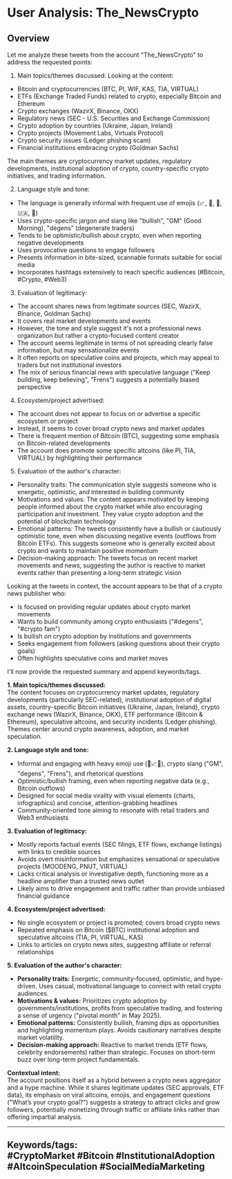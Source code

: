 # User Analysis: The_NewsCrypto

## Overview

<think>
Let me analyze these tweets from the account "The_NewsCrypto" to address the requested points:

1. Main topics/themes discussed:
Looking at the content:
- Bitcoin and cryptocurrencies (BTC, PI, WIF, KAS, TIA, VIRTUAL)
- ETFs (Exchange Traded Funds) related to crypto, especially Bitcoin and Ethereum
- Crypto exchanges (WazirX, Binance, OKX)
- Regulatory news (SEC - U.S. Securities and Exchange Commission)
- Crypto adoption by countries (Ukraine, Japan, Ireland)
- Crypto projects (Movement Labs, Virtuals Protocol)
- Crypto security issues (Ledger phishing scam)
- Financial institutions embracing crypto (Goldman Sachs)

The main themes are cryptocurrency market updates, regulatory developments, institutional adoption of crypto, country-specific crypto initiatives, and trading information.

2. Language style and tone:
- The language is generally informal with frequent use of emojis (📈, 🚀, 💪, 🇺🇦, 💭)
- Uses crypto-specific jargon and slang like "bullish", "GM" (Good Morning), "degens" (degenerate traders)
- Tends to be optimistic/bullish about crypto, even when reporting negative developments
- Uses provocative questions to engage followers
- Presents information in bite-sized, scannable formats suitable for social media
- Incorporates hashtags extensively to reach specific audiences (#Bitcoin, #Crypto, #Web3)

3. Evaluation of legitimacy:
- The account shares news from legitimate sources (SEC, WazirX, Binance, Goldman Sachs)
- It covers real market developments and events
- However, the tone and style suggest it's not a professional news organization but rather a crypto-focused content creator
- The account seems legitimate in terms of not spreading clearly false information, but may sensationalize events
- It often reports on speculative coins and projects, which may appeal to traders but not institutional investors
- The mix of serious financial news with speculative language ("Keep building, keep believing", "Frens") suggests a potentially biased perspective

4. Ecosystem/project advertised:
- The account does not appear to focus on or advertise a specific ecosystem or project
- Instead, it seems to cover broad crypto news and market updates
- There is frequent mention of Bitcoin (BTC), suggesting some emphasis on Bitcoin-related developments
- The account does promote some specific altcoins (like PI, TIA, VIRTUAL) by highlighting their performance

5. Evaluation of the author's character:
- Personality traits: The communication style suggests someone who is energetic, optimistic, and interested in building community
- Motivations and values: The content appears motivated by keeping people informed about the crypto market while also encouraging participation and investment. They value crypto adoption and the potential of blockchain technology
- Emotional patterns: The tweets consistently have a bullish or cautiously optimistic tone, even when discussing negative events (outflows from Bitcoin ETFs). This suggests someone who is generally excited about crypto and wants to maintain positive momentum
- Decision-making approach: The tweets focus on recent market movements and news, suggesting the author is reactive to market events rather than presenting a long-term strategic vision

Looking at the tweets in context, the account appears to be that of a crypto news publisher who:
- Is focused on providing regular updates about crypto market movements
- Wants to build community among crypto enthusiasts ("#degens", "#crypto fam")
- Is bullish on crypto adoption by institutions and governments
- Seeks engagement from followers (asking questions about their crypto goals)
- Often highlights speculative coins and market moves

I'll now provide the requested summary and append keywords/tags.
</think>

**1. Main topics/themes discussed:**  
The content focuses on cryptocurrency market updates, regulatory developments (particularly SEC-related), institutional adoption of digital assets, country-specific Bitcoin initiatives (Ukraine, Japan, Ireland), crypto exchange news (WazirX, Binance, OKX), ETF performance (Bitcoin & Ethereum), speculative altcoins, and security incidents (Ledger phishing). Themes center around crypto awareness, adoption, and market speculation.

**2. Language style and tone:**  
- Informal and engaging with heavy emoji use (🚀📈💪), crypto slang ("GM", "degens", "Frens"), and rhetorical questions  
- Optimistic/bullish framing, even when reporting negative data (e.g., Bitcoin outflows)  
- Designed for social media virality with visual elements (charts, infographics) and concise, attention-grabbing headlines  
- Community-oriented tone aiming to resonate with retail traders and Web3 enthusiasts  

**3. Evaluation of legitimacy:**  
- Mostly reports factual events (SEC filings, ETF flows, exchange listings) with links to credible sources  
- Avoids overt misinformation but emphasizes sensational or speculative projects (MOODENG, PNUT, VIRTUAL)  
- Lacks critical analysis or investigative depth, functioning more as a headline amplifier than a trusted news outlet  
- Likely aims to drive engagement and traffic rather than provide unbiased financial guidance  

**4. Ecosystem/project advertised:**  
- No single ecosystem or project is promoted; covers broad crypto news  
- Repeated emphasis on Bitcoin ($BTC) institutional adoption and speculative altcoins (TIA, PI, VIRTUAL, KAS)  
- Links to articles on crypto news sites, suggesting affiliate or referral relationships  

**5. Evaluation of the author's character:**  
- **Personality traits:** Energetic, community-focused, optimistic, and hype-driven. Uses casual, motivational language to connect with retail crypto audiences.  
- **Motivations & values:** Prioritizes crypto adoption by governments/institutions, profits from speculative trading, and fostering a sense of urgency ("pivotal month" in May 2025).  
- **Emotional patterns:** Consistently bullish, framing dips as opportunities and highlighting momentum plays. Avoids cautionary narratives despite market volatility.  
- **Decision-making approach:** Reactive to market trends (ETF flows, celebrity endorsements) rather than strategic. Focuses on short-term buzz over long-term project fundamentals.  

**Contextual intent:**  
The account positions itself as a hybrid between a crypto news aggregator and a hype machine. While it shares legitimate updates (SEC approvals, ETF data), its emphasis on viral altcoins, emojis, and engagement questions ("What’s your crypto goal?") suggests a strategy to attract clicks and grow followers, potentially monetizing through traffic or affiliate links rather than offering impartial analysis.

---

**Keywords/tags:**  
#CryptoMarket #Bitcoin #InstitutionalAdoption #AltcoinSpeculation #SocialMediaMarketing
---
